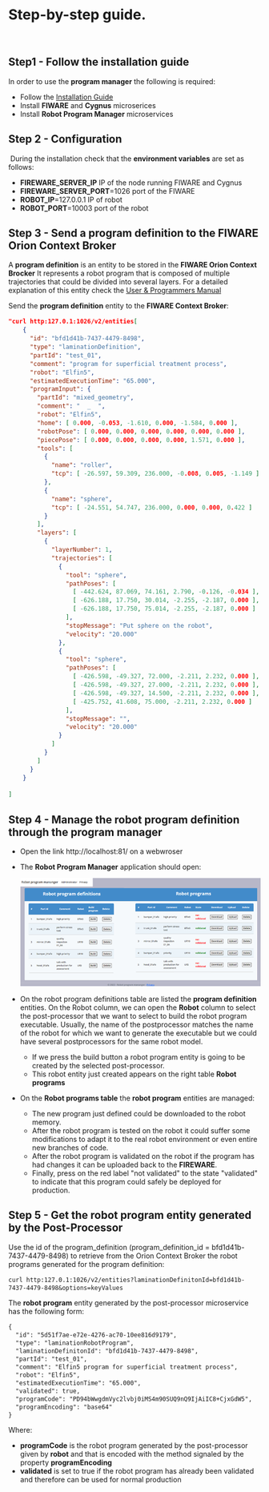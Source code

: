 ﻿# Step-by-step guide.
​
## Step1 - Follow the installation guide

In order to use the **program manager** the following is required:
​
* Follow the [Installation Guide](InstallationGuide.md)
* Install **FIWARE** and **Cygnus** microserices
* Install **Robot Program Manager** microservices
​
## Step 2 - Configuration
​
During the installation check that the **environment variables** are set as follows:
 * **FIREWARE_SERVER_IP** IP of the node running FIWARE and Cygnus
 * **FIREWARE_SERVER_PORT**=1026 port of the FIWARE
 * **ROBOT_IP**=127.0.0.1 IP of robot
 * **ROBOT_PORT**=10003 port of the robot 

## Step 3 - Send a program definition to the FIWARE Orion Context Broker

A **program definition** is an entity to be stored in the **FIWARE Orion Context Brocker**
It represents a robot program that is composed of multiple trajectories that could be divided into several layers.
For a detailed explanation of this entity check the [User & Programmers Manual](/docs/usermanual.md)

Send the **program definition** entity to the **FIWARE Context Broker**: 

```json
"curl http:127.0.1:1026/v2/entities[
    {
      "id": "bfd1d41b-7437-4479-8498",
      "type": "laminationDefinition",
      "partId": "test_01",
      "comment": "program for superficial treatment process",
      "robot": "Elfin5",
      "estimatedExecutionTime": "65.000",
      "programInput": {
        "partId": "mixed_geometry",
        "comment": "  _  ",
        "robot": "Elfin5",
        "home": [ 0.000, -0.053, -1.610, 0.000, -1.584, 0.000 ],
        "robotPose": [ 0.000, 0.000, 0.000, 0.000, 0.000, 0.000 ],
        "piecePose": [ 0.000, 0.000, 0.000, 0.000, 1.571, 0.000 ],
        "tools": [          
          {
            "name": "roller",
            "tcp": [ -26.597, 59.309, 236.000, -0.008, 0.005, -1.149 ]
          },
          {
            "name": "sphere",
            "tcp": [ -24.551, 54.747, 236.000, 0.000, 0.000, 0.422 ]
          }
        ],
        "layers": [
          {
            "layerNumber": 1,
            "trajectories": [
              {
                "tool": "sphere",
                "pathPoses": [
                  [ -442.624, 87.069, 74.161, 2.790, -0.126, -0.034 ],                  
                  [ -626.188, 17.750, 30.014, -2.255, -2.187, 0.000 ],
                  [ -626.188, 17.750, 75.014, -2.255, -2.187, 0.000 ]
                ],
                "stopMessage": "Put sphere on the robot",
                "velocity": "20.000"
              },
              {
                "tool": "sphere",
                "pathPoses": [
                  [ -426.598, -49.327, 72.000, -2.211, 2.232, 0.000 ],
                  [ -426.598, -49.327, 27.000, -2.211, 2.232, 0.000 ],
                  [ -426.598, -49.327, 14.500, -2.211, 2.232, 0.000 ],                 
                  [ -425.752, 41.608, 75.000, -2.211, 2.232, 0.000 ]
                ],
                "stopMessage": "",
                "velocity": "20.000"
              }
            ]
          }
        ]
      }
    }  

]
```
## Step 4 - Manage the robot program definition through the **program manager**

 * Open the link http://localhost:81/ on a webwroser
 * The **Robot Program Manager** application should open:
 
    ![](/assets/robot_program_manager_01.png)

 * On the robot program definitions table are listed the **program definition** entities.
   On the Robot column, we can open the **Robot** column to select the post-processor that we want to select to build the robot program executable. Usually, the name of the postprocessor matches the name of the robot for which we want to generate the executable but we could have several postprocessors for the same robot model.
   * If we press the build button a robot program entity is going to be created by the selected post-processor.
   * This robot entity just created appears on the right table **Robot programs**
 * On the **Robot programs table** the **robot program** entities are managed:
   * The new program just defined could be downloaded to the robot memory.
   * After the robot program is tested on the robot it could suffer some modifications to adapt it to the real robot environment or even entire new branches of code.
   * After the robot program is validated on the robot if the program has had changes it can be uploaded back to the **FIREWARE**.
   * Finally, press on the red label "not validated" to the state "validated" to indicate that this program could safely be deployed for production.

## Step 5 - Get the robot program entity generated by the Post-Processor

Use the id of the program_definition (program_definition_id = bfd1d41b-7437-4479-8498) to  retrieve from the Orion Context Broker the robot programs generated for the program definition:

```
curl http:127.0.1:1026/v2/entities?laminationDefinitonId=bfd1d41b-7437-4479-8498&options=keyValues
```

The **robot program** entity generated by the post-processor microservice has the following form:


```
{
  "id": "5d51f7ae-e72e-4276-ac70-10ee816d9179",
  "type": "laminationRobotProgram",
  "laminationDefinitonId": "bfd1d41b-7437-4479-8498",
  "partId": "test_01",
  "comment": "Elfin5 program for superficial treatment process",
  "robot": "Elfin5",
  "estimatedExecutionTime": "65.000",
  "validated": true,
  "programCode": "PD94bWwgdmVyc2lvbj0iMS4m90SUQ9nQ9IjAiIC8+CjxGdW5", 
  "programEncoding": "base64"
}
```
Where:
 * **programCode** is the robot program generated by the post-processor given by **robot** and that is encoded with the method signaled by the property **programEncoding**
 * **validated** is set to true if the robot program has already been validated and therefore can be used for normal production
